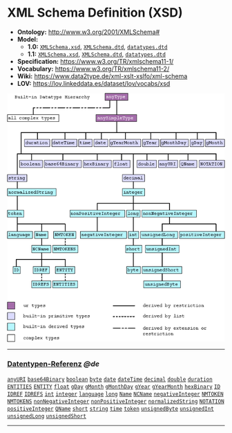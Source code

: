 # XML Schema Definition (XSD)

- **Ontology:** http://www.w3.org/2001/XMLSchema#
- **Model:**
    - **1.0:** [`XMLSchema.xsd`](local/1.0/XMLSchema.xsd),
      [`XMLSchema.dtd`](local/1.0/XMLSchema.dtd),
      [`datatypes.dtd`](local/1.0/datatypes.dtd)
    - **1.1:** [`XMLSchema.xsd`](local/1.1/XMLSchema.xsd),
      [`XMLSchema.dtd`](local/1.1/XMLSchema.dtd),
      [`datatypes.dtd`](local/1.1/datatypes.dtd)
- **Specification:** https://www.w3.org/TR/xmlschema11-1/
- **Vocabulary:** https://www.w3.org/TR/xmlschema11-2/
- **Wiki:** https://www.data2type.de/xml-xslt-xslfo/xml-schema
- **LOV:** https://lov.linkeddata.es/dataset/lov/vocabs/xsd

![](images/type-hierarchy.edited.png)

---

### [Datentypen-Referenz](https://www.data2type.de/xml-xslt-xslfo/xml-schema/datentypen-referenz) _@de_

[`anyURI`](https://www.data2type.de/xml-xslt-xslfo/xml-schema/datentypen-referenz/xs-anyuri)
[`base64Binary`](https://www.data2type.de/xml-xslt-xslfo/xml-schema/datentypen-referenz/xs-base64binary)
[`boolean`](https://www.data2type.de/xml-xslt-xslfo/xml-schema/datentypen-referenz/xs-boolean)
[`byte`](https://www.data2type.de/xml-xslt-xslfo/xml-schema/datentypen-referenz/xs-byte)
[`date`](https://www.data2type.de/xml-xslt-xslfo/xml-schema/datentypen-referenz/xs-date)
[`dateTime`](https://www.data2type.de/xml-xslt-xslfo/xml-schema/datentypen-referenz/xs-datetime)
[`decimal`](https://www.data2type.de/xml-xslt-xslfo/xml-schema/datentypen-referenz/xs-decimal)
[`double`](https://www.data2type.de/xml-xslt-xslfo/xml-schema/datentypen-referenz/xs-double)
[`duration`](https://www.data2type.de/xml-xslt-xslfo/xml-schema/datentypen-referenz/xs-duration)
[`ENTITIES`](https://www.data2type.de/xml-xslt-xslfo/xml-schema/datentypen-referenz/xs-entities)
[`ENTITY`](https://www.data2type.de/xml-xslt-xslfo/xml-schema/datentypen-referenz/xs-entity)
[`float`](https://www.data2type.de/xml-xslt-xslfo/xml-schema/datentypen-referenz/xs-float)
[`gDay`](https://www.data2type.de/xml-xslt-xslfo/xml-schema/datentypen-referenz/xs-gday)
[`gMonth`](https://www.data2type.de/xml-xslt-xslfo/xml-schema/datentypen-referenz/xs-gmonth)
[`gMonthDay`](https://www.data2type.de/xml-xslt-xslfo/xml-schema/datentypen-referenz/xs-gmonthday)
[`gYear`](https://www.data2type.de/xml-xslt-xslfo/xml-schema/datentypen-referenz/xs-gyear)
[`gYearMonth`](https://www.data2type.de/xml-xslt-xslfo/xml-schema/datentypen-referenz/xs-gyearmonth)
[`hexBinary`](https://www.data2type.de/xml-xslt-xslfo/xml-schema/datentypen-referenz/xs-hexbinary)
[`ID`](https://www.data2type.de/xml-xslt-xslfo/xml-schema/datentypen-referenz/xs-id)
[`IDREF`](https://www.data2type.de/xml-xslt-xslfo/xml-schema/datentypen-referenz/xs-idref)
[`IDREFS`](https://www.data2type.de/xml-xslt-xslfo/xml-schema/datentypen-referenz/xs-idrefs)
[`int`](https://www.data2type.de/xml-xslt-xslfo/xml-schema/datentypen-referenz/xs-int)
[`integer`](https://www.data2type.de/xml-xslt-xslfo/xml-schema/datentypen-referenz/xs-integer)
[`language`](https://www.data2type.de/xml-xslt-xslfo/xml-schema/datentypen-referenz/xs-language)
[`long`](https://www.data2type.de/xml-xslt-xslfo/xml-schema/datentypen-referenz/xs-long)
[`Name`](https://www.data2type.de/xml-xslt-xslfo/xml-schema/datentypen-referenz/xs-name)
[`NCName`](https://www.data2type.de/xml-xslt-xslfo/xml-schema/datentypen-referenz/xs-ncname)
[`negativeInteger`](https://www.data2type.de/xml-xslt-xslfo/xml-schema/datentypen-referenz/xs-negativeinteger)
[`NMTOKEN`](https://www.data2type.de/xml-xslt-xslfo/xml-schema/datentypen-referenz/xs-nmtoken)
[`NMTOKENS`](https://www.data2type.de/xml-xslt-xslfo/xml-schema/datentypen-referenz/xs-nmtokens)
[`nonNegativeInteger`](https://www.data2type.de/xml-xslt-xslfo/xml-schema/datentypen-referenz/xs-nonnegativeinteger)
[`nonPositiveInteger`](https://www.data2type.de/xml-xslt-xslfo/xml-schema/datentypen-referenz/xs-nonpositiveinteger)
[`normalizedString`](https://www.data2type.de/xml-xslt-xslfo/xml-schema/datentypen-referenz/xs-normalizedstring)
[`NOTATION`](https://www.data2type.de/xml-xslt-xslfo/xml-schema/datentypen-referenz/xs-notation)
[`positiveInteger`](https://www.data2type.de/xml-xslt-xslfo/xml-schema/datentypen-referenz/xs-positiveinteger)
[`QName`](https://www.data2type.de/xml-xslt-xslfo/xml-schema/datentypen-referenz/xs-qname)
[`short`](https://www.data2type.de/xml-xslt-xslfo/xml-schema/datentypen-referenz/xs-short)
[`string`](https://www.data2type.de/xml-xslt-xslfo/xml-schema/datentypen-referenz/xs-string)
[`time`](https://www.data2type.de/xml-xslt-xslfo/xml-schema/datentypen-referenz/xs-time)
[`token`](https://www.data2type.de/xml-xslt-xslfo/xml-schema/datentypen-referenz/xs-token)
[`unsignedByte`](https://www.data2type.de/xml-xslt-xslfo/xml-schema/datentypen-referenz/xs-unsignedbyte)
[`unsignedInt`](https://www.data2type.de/xml-xslt-xslfo/xml-schema/datentypen-referenz/xs-unsignedint)
[`unsignedLong`](https://www.data2type.de/xml-xslt-xslfo/xml-schema/datentypen-referenz/xs-unsignedlong)
[`unsignedShort`](https://www.data2type.de/xml-xslt-xslfo/xml-schema/datentypen-referenz/xs-unsignedshort)

---

